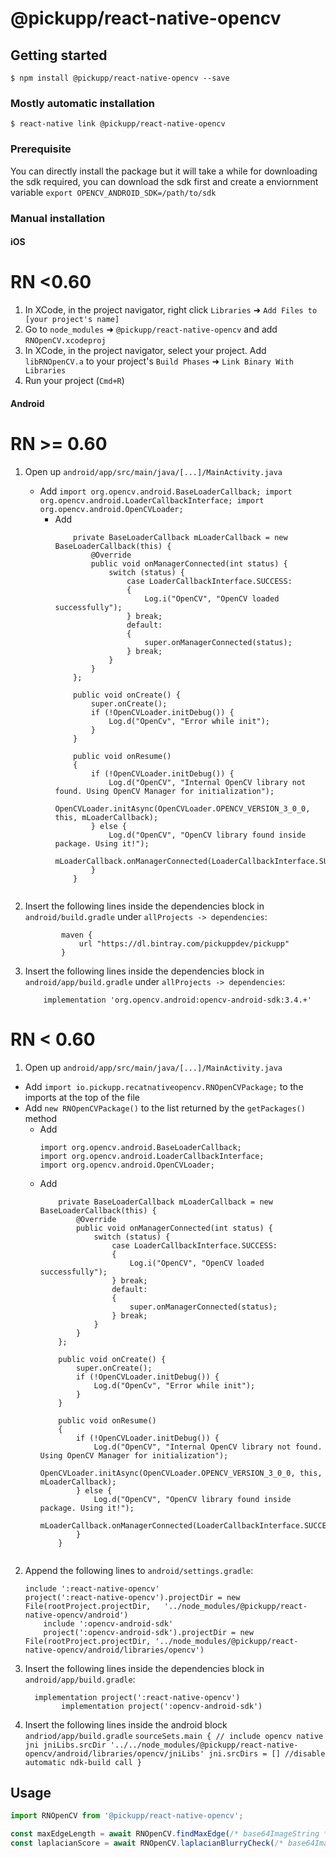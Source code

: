 
# @pickupp/react-native-opencv

## Getting started

`$ npm install @pickupp/react-native-opencv --save`

### Mostly automatic installation

`$ react-native link @pickupp/react-native-opencv`

### Prerequisite

You can directly install the package but it will take a while for downloading the sdk required,
you can download the sdk first and create a enviornment variable `export OPENCV_ANDROID_SDK=/path/to/sdk`

### Manual installation


#### iOS

# RN <0.60

1. In XCode, in the project navigator, right click `Libraries` ➜ `Add Files to [your project's name]`
2. Go to `node_modules` ➜ `@pickupp/react-native-opencv` and add `RNOpenCV.xcodeproj`
3. In XCode, in the project navigator, select your project. Add `libRNOpenCV.a` to your project's `Build Phases` ➜ `Link Binary With Libraries`
4. Run your project (`Cmd+R`)

#### Android

# RN >= 0.60

1. Open up `android/app/src/main/java/[...]/MainActivity.java`
	- Add 
			```
			import org.opencv.android.BaseLoaderCallback;
			import org.opencv.android.LoaderCallbackInterface;
			import org.opencv.android.OpenCVLoader;
			```
		- Add 
			```
				private BaseLoaderCallback mLoaderCallback = new BaseLoaderCallback(this) {
					@Override
					public void onManagerConnected(int status) {
						switch (status) {
							case LoaderCallbackInterface.SUCCESS:
							{
								Log.i("OpenCV", "OpenCV loaded successfully");
							} break;
							default:
							{
								super.onManagerConnected(status);
							} break;
						}
					}
				};

				public void onCreate() {
					super.onCreate();
					if (!OpenCVLoader.initDebug()) {
						Log.d("OpenCv", "Error while init");
					}
				}

				public void onResume()
				{
					if (!OpenCVLoader.initDebug()) {
						Log.d("OpenCV", "Internal OpenCV library not found. Using OpenCV Manager for initialization");
						OpenCVLoader.initAsync(OpenCVLoader.OPENCV_VERSION_3_0_0, this, mLoaderCallback);
					} else {
						Log.d("OpenCV", "OpenCV library found inside package. Using it!");
						mLoaderCallback.onManagerConnected(LoaderCallbackInterface.SUCCESS);
					}
				}
		```
2. Insert the following lines inside the dependencies block in `android/build.gradle` under `allProjects -> dependencies`:
  	```
			maven {
				url "https://dl.bintray.com/pickuppdev/pickupp"
			}
  	```

3. Insert the following lines inside the dependencies block in `android/app/build.gradle` under `allProjects -> dependencies`:
  	```
	    implementation 'org.opencv.android:opencv-android-sdk:3.4.+'
  	```

# RN < 0.60

1. Open up `android/app/src/main/java/[...]/MainActivity.java`
  - Add `import io.pickupp.recatnativeopencv.RNOpenCVPackage;` to the imports at the top of the file
  - Add `new RNOpenCVPackage()` to the list returned by the `getPackages()` method
	- Add 
		```
		import org.opencv.android.BaseLoaderCallback;
		import org.opencv.android.LoaderCallbackInterface;
		import org.opencv.android.OpenCVLoader;
		```
	- Add 
		```
			private BaseLoaderCallback mLoaderCallback = new BaseLoaderCallback(this) {
				@Override
				public void onManagerConnected(int status) {
					switch (status) {
						case LoaderCallbackInterface.SUCCESS:
						{
							Log.i("OpenCV", "OpenCV loaded successfully");
						} break;
						default:
						{
							super.onManagerConnected(status);
						} break;
					}
				}
			};

			public void onCreate() {
				super.onCreate();
				if (!OpenCVLoader.initDebug()) {
					Log.d("OpenCv", "Error while init");
				}
			}

			public void onResume()
			{
				if (!OpenCVLoader.initDebug()) {
					Log.d("OpenCV", "Internal OpenCV library not found. Using OpenCV Manager for initialization");
					OpenCVLoader.initAsync(OpenCVLoader.OPENCV_VERSION_3_0_0, this, mLoaderCallback);
				} else {
					Log.d("OpenCV", "OpenCV library found inside package. Using it!");
					mLoaderCallback.onManagerConnected(LoaderCallbackInterface.SUCCESS);
				}
			}
	```
2. Append the following lines to `android/settings.gradle`:
  	```
  	include ':react-native-opencv'
  	project(':react-native-opencv').projectDir = new File(rootProject.projectDir, 	'../node_modules/@pickupp/react-native-opencv/android')
		include ':opencv-android-sdk'
		project(':opencv-android-sdk').projectDir = new File(rootProject.projectDir, '../node_modules/@pickupp/react-native-opencv/android/libraries/opencv')
  	```
3. Insert the following lines inside the dependencies block in `android/app/build.gradle`:
  	```
      implementation project(':react-native-opencv')
			implementation project(':opencv-android-sdk')
  	```
4. Insert the following lines inside the android block `andriod/app/build.gradle`
		```
		sourceSets.main {
      // include opencv native jni
      jniLibs.srcDir '../../node_modules/@pickupp/react-native-opencv/android/libraries/opencv/jniLibs'
      jni.srcDirs = [] //disable automatic ndk-build call
    }
		```

## Usage
```javascript
import RNOpenCV from '@pickupp/react-native-opencv';

const maxEdgeLength = await RNOpenCV.findMaxEdge(/* base64ImageString */)
const laplacianScore = await RNOpenCV.laplacianBlurryCheck(/* base64ImageString */)
```
  
